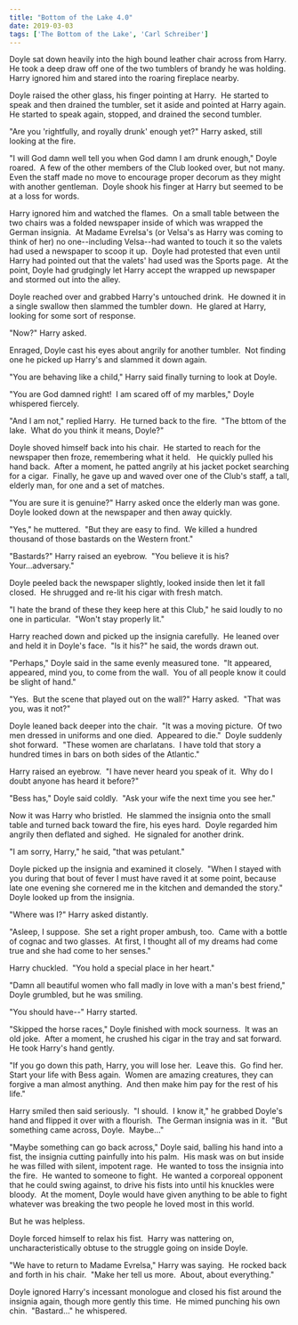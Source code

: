 ```yaml
---
title: "Bottom of the Lake 4.0"
date: 2019-03-03
tags: ['The Bottom of the Lake', 'Carl Schreiber']
---
```


Doyle sat down heavily into the high bound leather chair across from Harry.  He took a deep draw off one of the two tumblers of brandy he was holding.  Harry ignored him and stared into the roaring fireplace nearby.

Doyle raised the other glass, his finger pointing at Harry.  He started to speak and then drained the tumbler, set it aside and pointed at Harry again.  He started to speak again, stopped, and drained the second tumbler.

"Are you 'rightfully, and royally drunk' enough yet?" Harry asked, still looking at the fire.

"I will God damn well tell you when God damn I am drunk enough," Doyle roared.  A few of the other members of the Club looked over, but not many.  Even the staff made no move to encourage proper decorum as they might with another gentleman.  Doyle shook his finger at Harry but seemed to be at a loss for words.

Harry ignored him and watched the flames.  On a small table between the two chairs was a folded newspaper inside of which was wrapped the German insignia.  At Madame Evrelsa's (or Velsa's as Harry was coming to think of her) no one--including Velsa--had wanted to touch it so the valets had used a newspaper to scoop it up.  Doyle had protested that even until Harry had pointed out that the valets' had used was the Sports page.  At the point, Doyle had grudgingly let Harry accept the wrapped up newspaper and stormed out into the alley.

Doyle reached over and grabbed Harry's untouched drink.  He downed it in a single swallow then slammed the tumbler down.  He glared at Harry, looking for some sort of response.

"Now?" Harry asked.

Enraged, Doyle cast his eyes about angrily for another tumbler.  Not finding one he picked up Harry's and slammed it down again.

"You are behaving like a child," Harry said finally turning to look at Doyle.

"You are God damned right!  I am scared off of my marbles," Doyle whispered fiercely.

"And I am not," replied Harry.  He turned back to the fire.  "The bttom of the lake.  What do you think it means, Doyle?"

Doyle shoved himself back into his chair.  He started to reach for the newspaper then froze, remembering what it held.   He quickly pulled his hand back.  After a moment, he patted angrily at his jacket pocket searching for a cigar.  Finally, he gave up and waved over one of the Club's staff, a tall, elderly man, for one and a set of matches.

"You are sure it is genuine?" Harry asked once the elderly man was gone.  Doyle looked down at the newspaper and then away quickly.

"Yes," he muttered.  "But they are easy to find.  We killed a hundred thousand of those bastards on the Western front."

"Bastards?" Harry raised an eyebrow.  "You believe it is his?  Your...adversary."

Doyle peeled back the newspaper slightly, looked inside then let it fall closed.  He shrugged and re-lit his cigar with fresh match.

"I hate the brand of these they keep here at this Club," he said loudly to no one in particular.  "Won't stay properly lit."

Harry reached down and picked up the insignia carefully.  He leaned over and held it in Doyle's face.  "Is it his?" he said, the words drawn out.

"Perhaps," Doyle said in the same evenly measured tone.  "It appeared, appeared, mind you, to come from the wall.  You of all people know it could be slight of hand."

"Yes.  But the scene that played out on the wall?" Harry asked.  "That was you, was it not?"

Doyle leaned back deeper into the chair.  "It was a moving picture.  Of two men dressed in uniforms and one died.  Appeared to die."  Doyle suddenly shot forward.  "These women are charlatans.  I have told that story a hundred times in bars on both sides of the Atlantic."

Harry raised an eyebrow.  "I have never heard you speak of it.  Why do I doubt anyone has heard it before?"

"Bess has," Doyle said coldly.  "Ask your wife the next time you see her."

Now it was Harry who bristled.  He slammed the insignia onto the small table and turned back toward the fire, his eyes hard.  Doyle regarded him angrily then deflated and sighed.  He signaled for another drink.

"I am sorry, Harry," he said, "that was petulant."

Doyle picked up the insignia and examined it closely.  "When I stayed with you during that bout of fever I must have raved it at some point, because late one evening she cornered me in the kitchen and demanded the story."  Doyle looked up from the insignia.

"Where was I?" Harry asked distantly.

"Asleep, I suppose.  She set a right proper ambush, too.  Came with a bottle of cognac and two glasses.  At first, I thought all of my dreams had come true and she had come to her senses."

Harry chuckled.  "You hold a special place in her heart."

"Damn all beautiful women who fall madly in love with a man's best friend," Doyle grumbled, but he was smiling.

"You should have--" Harry started.

"Skipped the horse races," Doyle finished with mock sourness.  It was an old joke.  After a moment, he crushed his cigar in the tray and sat forward.  He took Harry's hand gently.

"If you go down this path, Harry, you will lose her.  Leave this.  Go find her.  Start your life with Bess again.  Women are amazing creatures, they can forgive a man almost anything.  And then make him pay for the rest of his life."

Harry smiled then said seriously.  "I should.  I know it," he grabbed Doyle's hand and flipped it over with a flourish.  The German insignia was in it.  "But something came across, Doyle.  Maybe..."

"Maybe something can go back across," Doyle said, balling his hand into a fist, the insignia cutting painfully into his palm.  His mask was on but inside he was filled with silent, impotent rage.  He wanted to toss the insignia into the fire.  He wanted to someone to fight.  He wanted a corporeal opponent that he could swing against, to drive his fists into until his knuckles were bloody.  At the moment, Doyle would have given anything to be able to fight whatever was breaking the two people he loved most in this world.

But he was helpless.

Doyle forced himself to relax his fist.  Harry was nattering on, uncharacteristically obtuse to the struggle going on inside Doyle.

"We have to return to Madame Evrelsa," Harry was saying.  He rocked back and forth in his chair.  "Make her tell us more.  About, about everything."

Doyle ignored Harry's incessant monologue and closed his fist around the insignia again, though more gently this time.  He mimed punching his own chin.  "Bastard..." he whispered.
